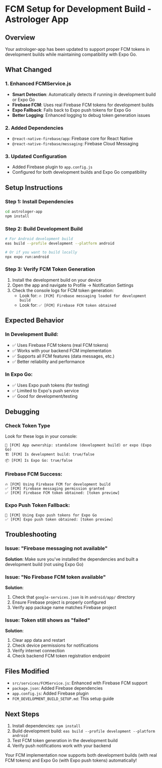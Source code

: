 # FCM Setup for Development Build - Astrologer App

## Overview
Your astrologer-app has been updated to support proper FCM tokens in development builds while maintaining compatibility with Expo Go.

## What Changed

### 1. Enhanced FCMService.js
- **Smart Detection**: Automatically detects if running in development build or Expo Go
- **Firebase FCM**: Uses real Firebase FCM tokens for development builds
- **Expo Fallback**: Falls back to Expo push tokens for Expo Go
- **Better Logging**: Enhanced logging to debug token generation issues

### 2. Added Dependencies
- `@react-native-firebase/app`: Firebase core for React Native
- `@react-native-firebase/messaging`: Firebase Cloud Messaging

### 3. Updated Configuration
- Added Firebase plugin to `app.config.js`
- Configured for both development builds and Expo Go compatibility

## Setup Instructions

### Step 1: Install Dependencies
```bash
cd astrologer-app
npm install
```

### Step 2: Build Development Build
```bash
# For Android development build
eas build --profile development --platform android

# Or if you want to build locally
npx expo run:android
```

### Step 3: Verify FCM Token Generation
1. Install the development build on your device
2. Open the app and navigate to Profile → Notification Settings
3. Check the console logs for FCM token generation:
   - Look for: `🔥 [FCM] Firebase messaging loaded for development build`
   - Look for: `✅ [FCM] Firebase FCM token obtained`

## Expected Behavior

### In Development Build:
- ✅ Uses Firebase FCM tokens (real FCM tokens)
- ✅ Works with your backend FCM implementation
- ✅ Supports all FCM features (data messages, etc.)
- ✅ Better reliability and performance

### In Expo Go:
- ✅ Uses Expo push tokens (for testing)
- ✅ Limited to Expo's push service
- ✅ Good for development/testing

## Debugging

### Check Token Type
Look for these logs in your console:
```
📱 [FCM] App ownership: standalone (development build) or expo (Expo Go)
🏗️ [FCM] Is development build: true/false
📦 [FCM] Is Expo Go: true/false
```

### Firebase FCM Success:
```
🔥 [FCM] Using Firebase FCM for development build
✅ [FCM] Firebase messaging permission granted
✅ [FCM] Firebase FCM token obtained: [token preview]
```

### Expo Push Token Fallback:
```
📱 [FCM] Using Expo push tokens for Expo Go
✅ [FCM] Expo push token obtained: [token preview]
```

## Troubleshooting

### Issue: "Firebase messaging not available"
**Solution**: Make sure you've installed the dependencies and built a development build (not using Expo Go)

### Issue: "No Firebase FCM token available"
**Solution**: 
1. Check that `google-services.json` is in `android/app/` directory
2. Ensure Firebase project is properly configured
3. Verify app package name matches Firebase project

### Issue: Token still shows as "failed"
**Solution**:
1. Clear app data and restart
2. Check device permissions for notifications
3. Verify internet connection
4. Check backend FCM token registration endpoint

## Files Modified
- `src/services/FCMService.js`: Enhanced with Firebase FCM support
- `package.json`: Added Firebase dependencies
- `app.config.js`: Added Firebase plugin
- `FCM_DEVELOPMENT_BUILD_SETUP.md`: This setup guide

## Next Steps
1. Install dependencies: `npm install`
2. Build development build: `eas build --profile development --platform android`
3. Test FCM token generation in the development build
4. Verify push notifications work with your backend

Your FCM implementation now supports both development builds (with real FCM tokens) and Expo Go (with Expo push tokens) automatically!
